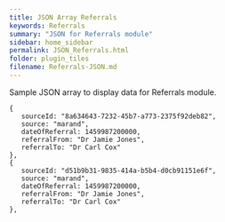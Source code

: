 ```yaml
---
title: JSON Array Referrals
keywords: Referrals
summary: "JSON for Referrals module"
sidebar: home_sidebar
permalink: JSON_Referrals.html
folder: plugin_tiles
filename: Referrals-JSON.md
---
```

Sample JSON array to display data for Referrals module.  

```
{
   sourceId: "8a634643-7232-45b7-a773-2375f92deb82",
   source: "marand",
   dateOfReferral: 1459987200000,
   referralFrom: "Dr Jamie Jones",
   referralTo: "Dr Carl Cox"
},
{
   sourceId: "d51b9b31-9835-414a-b5b4-d0cb91151e6f",
   source: "marand",
   dateOfReferral: 1459987200000,
   referralFrom: "Dr Jamie Jones",
   referralTo: "Dr Carl Cox"
},
```
